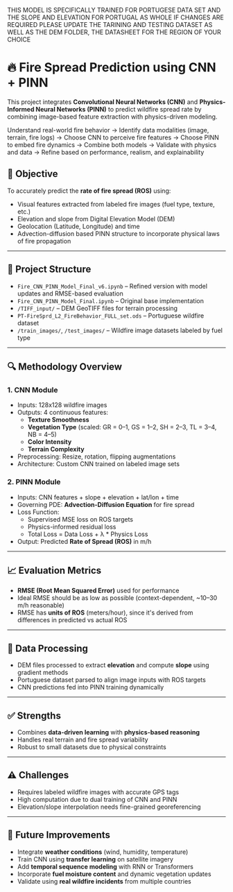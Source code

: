 THIS MODEL IS SPECIFICALLY TRAINED FOR PORTUGESE DATA SET AND THE SLOPE AND ELEVATION FOR PORTUGAL AS WHOLE
IF CHANGES ARE REQUIRED PLEASE UPDATE THE TARINING AND TESTING DATASET AS WELL AS THE DEM FOLDER, THE DATASHEET FOR THE REGION OF YOUR CHOICE 
# 🔥 Fire Spread Prediction using CNN + PINN

This project integrates **Convolutional Neural Networks (CNN)** and **Physics-Informed Neural Networks (PINN)** to predict wildfire spread rate by combining image-based feature extraction with physics-driven modeling.

Understand real-world fire behavior 
→ Identify data modalities (image, terrain, fire logs)
→ Choose CNN to perceive fire features
→ Choose PINN to embed fire dynamics
→ Combine both models
→ Validate with physics and data
→ Refine based on performance, realism, and explainability

## 📌 Objective

To accurately predict the **rate of fire spread (ROS)** using:
- Visual features extracted from labeled fire images (fuel type, texture, etc.)
- Elevation and slope from Digital Elevation Model (DEM)
- Geolocation (Latitude, Longitude) and time
- Advection-diffusion based PINN structure to incorporate physical laws of fire propagation

---

## 📂 Project Structure

- `Fire_CNN_PINN_Model_Final_v6.ipynb` – Refined version with model updates and RMSE-based evaluation
- `Fire_CNN_PINN_Model_Final.ipynb` – Original base implementation
- `/TIFF_input/` – DEM GeoTIFF files for terrain processing
- `PT-FireSprd_L2_FireBehavior_FULL_set.ods` – Portuguese wildfire dataset
- `/train_images/`, `/test_images/` – Wildfire image datasets labeled by fuel type

---

## 🔍 Methodology Overview

### 1. **CNN Module**
- Inputs: 128x128 wildfire images
- Outputs: 4 continuous features:
  - **Texture Smoothness**
  - **Vegetation Type** (scaled: GR = 0–1, GS = 1–2, SH = 2–3, TL = 3–4, NB = 4–5)
  - **Color Intensity**
  - **Terrain Complexity**
- Preprocessing: Resize, rotation, flipping augmentations
- Architecture: Custom CNN trained on labeled image sets

### 2. **PINN Module**
- Inputs: CNN features + slope + elevation + lat/lon + time
- Governing PDE: **Advection-Diffusion Equation** for fire spread
- Loss Function:
  - Supervised MSE loss on ROS targets
  - Physics-informed residual loss
  - Total Loss = Data Loss + λ * Physics Loss
- Output: Predicted **Rate of Spread (ROS)** in m/h

---

## 📈 Evaluation Metrics

- **RMSE (Root Mean Squared Error)** used for performance
- Ideal RMSE should be as low as possible (context-dependent, ~10–30 m/h reasonable)
- RMSE has **units of ROS** (meters/hour), since it's derived from differences in predicted vs actual ROS

---

## 🧪 Data Processing

- DEM files processed to extract **elevation** and compute **slope** using gradient methods
- Portuguese dataset parsed to align image inputs with ROS targets
- CNN predictions fed into PINN training dynamically

---

## ✅ Strengths

- Combines **data-driven learning** with **physics-based reasoning**
- Handles real terrain and fire spread variability
- Robust to small datasets due to physical constraints

---

## ⚠️ Challenges

- Requires labeled wildfire images with accurate GPS tags
- High computation due to dual training of CNN and PINN
- Elevation/slope interpolation needs fine-grained georeferencing

---

## 🚀 Future Improvements

- Integrate **weather conditions** (wind, humidity, temperature)
- Train CNN using **transfer learning** on satellite imagery
- Add **temporal sequence modeling** with RNN or Transformers
- Incorporate **fuel moisture content** and dynamic vegetation updates
- Validate using **real wildfire incidents** from multiple countries

